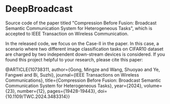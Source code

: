 # DeepBroadcast
Source code of the paper titled "Compression Before Fusion: Broadcast Semantic Communication System for Heterogeneous Tasks", which is accepted to IEEE Transaction on Wireless Communication.

In the released code, we focus on the Case-II in the paper. In this case, a scenario where two different image classification tasks on CIFAR10 dataset are charged by two independent down-stream devices is considered. 
If you found this project helpful to your research, please cite this paper:

@ARTICLE{10738311,
  author={Gong, Mingze and Wang, Shuoyao and Ye, Fangwei and Bi, Suzhi},
  journal={IEEE Transactions on Wireless Communications}, 
  title={Compression Before Fusion: Broadcast Semantic Communication System for Heterogeneous Tasks}, 
  year={2024},
  volume={23},
  number={12},
  pages={19428-19443},
  doi={10.1109/TWC.2024.3483314}}
